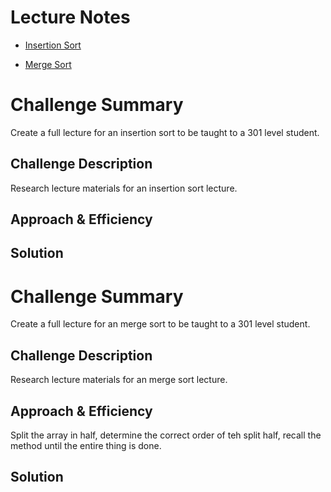 

# Lecture Notes

* [Insertion Sort](insertionSord.md)

* [Merge Sort](mergeSort.md)

# Challenge Summary

Create a full lecture for an insertion sort to be taught to a 301 level student.

## Challenge Description

Research lecture materials for an insertion sort lecture.

## Approach & Efficiency
<!-- What approach did you take? Why? What is the Big O space/time for this approach? -->

## Solution
<!-- Embedded whiteboard image -->



# Challenge Summary
Create a full lecture for an merge sort to be taught to a 301 level student.

## Challenge Description
Research lecture materials for an merge sort lecture.

## Approach & Efficiency

Split the array in half, determine the correct order of teh split half, recall the method until the entire thing is done.

## Solution
<!-- Embedded whiteboard image -->
